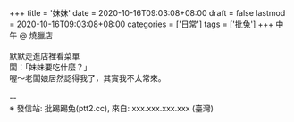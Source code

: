 +++
title = '妹妹'
date = 2020-10-16T09:03:08+08:00
draft = false
lastmod = 2020-10-16T09:03:08+08:00
categories = ['日常']
tags = ['批兔']
+++
中午 @ 燒臘店<br>
<br>
默默走進店裡看菜單<br>
闆：「妹妹要吃什麼？」<br>
喔～老闆娘居然認得我了，其實我不太常來。<br>
<br>
--<br>
※ 發信站: 批踢踢兔(ptt2.cc), 來自: xxx.xxx.xxx.xxx (臺灣)<br>
